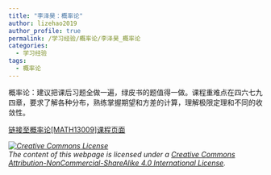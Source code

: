 ```yaml
---
title: "李泽昊：概率论"
author: lizehao2019
author_profile: true
permalink: /学习经验/概率论/李泽昊_概率论
categories:
  - 学习经验
tags:
  - 概率论
---
```


概率论：建议把课后习题全做一遍，绿皮书的题值得一做。课程重难点在四六七九四章，要求了解各种分布，熟练掌握期望和方差的计算，理解极限定理和不同的收敛性。

<a href='https://fdu-math.github.io/courses/MATH130009'>链接至概率论[MATH13009]课程页面<a>

<div class="notice--warning">
  <p><i><a rel="license" href="http://creativecommons.org/licenses/by-nc-sa/4.0/"><img alt="Creative Commons License" style="border-width:0" src="https://i.creativecommons.org/l/by-nc-sa/4.0/88x31.png" /></a><br /> The content of this webpage is licensed under a <a rel="license" href="http://creativecommons.org/licenses/by-nc-sa/4.0/">Creative Commons Attribution-NonCommercial-ShareAlike 4.0 International License</a>.</i></p>
</div>